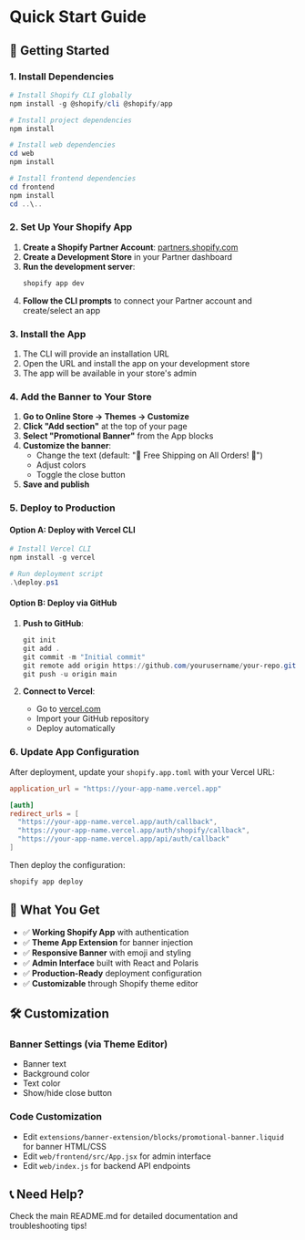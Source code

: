 # Quick Start Guide

## 🚀 Getting Started

### 1. Install Dependencies

```powershell
# Install Shopify CLI globally
npm install -g @shopify/cli @shopify/app

# Install project dependencies
npm install

# Install web dependencies
cd web
npm install

# Install frontend dependencies
cd frontend
npm install
cd ..\..
```

### 2. Set Up Your Shopify App

1. **Create a Shopify Partner Account**: [partners.shopify.com](https://partners.shopify.com)
2. **Create a Development Store** in your Partner dashboard
3. **Run the development server**:
   ```powershell
   shopify app dev
   ```
4. **Follow the CLI prompts** to connect your Partner account and create/select an app

### 3. Install the App

1. The CLI will provide an installation URL
2. Open the URL and install the app on your development store
3. The app will be available in your store's admin

### 4. Add the Banner to Your Store

1. **Go to Online Store → Themes → Customize**
2. **Click "Add section"** at the top of your page
3. **Select "Promotional Banner"** from the App blocks
4. **Customize the banner**:
   - Change the text (default: "🎉 Free Shipping on All Orders! 🎉")
   - Adjust colors
   - Toggle the close button
5. **Save and publish**

### 5. Deploy to Production

#### Option A: Deploy with Vercel CLI

```powershell
# Install Vercel CLI
npm install -g vercel

# Run deployment script
.\deploy.ps1
```

#### Option B: Deploy via GitHub

1. **Push to GitHub**:
   ```powershell
   git init
   git add .
   git commit -m "Initial commit"
   git remote add origin https://github.com/yourusername/your-repo.git
   git push -u origin main
   ```

2. **Connect to Vercel**:
   - Go to [vercel.com](https://vercel.com)
   - Import your GitHub repository
   - Deploy automatically

### 6. Update App Configuration

After deployment, update your `shopify.app.toml` with your Vercel URL:

```toml
application_url = "https://your-app-name.vercel.app"

[auth]
redirect_urls = [
  "https://your-app-name.vercel.app/auth/callback",
  "https://your-app-name.vercel.app/auth/shopify/callback",
  "https://your-app-name.vercel.app/api/auth/callback"
]
```

Then deploy the configuration:
```powershell
shopify app deploy
```

## 🎯 What You Get

- ✅ **Working Shopify App** with authentication
- ✅ **Theme App Extension** for banner injection
- ✅ **Responsive Banner** with emoji and styling
- ✅ **Admin Interface** built with React and Polaris
- ✅ **Production-Ready** deployment configuration
- ✅ **Customizable** through Shopify theme editor

## 🛠️ Customization

### Banner Settings (via Theme Editor)
- Banner text
- Background color
- Text color
- Show/hide close button

### Code Customization
- Edit `extensions/banner-extension/blocks/promotional-banner.liquid` for banner HTML/CSS
- Edit `web/frontend/src/App.jsx` for admin interface
- Edit `web/index.js` for backend API endpoints

## 📞 Need Help?

Check the main README.md for detailed documentation and troubleshooting tips!
